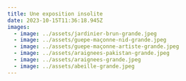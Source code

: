 ```yaml
---
title: Une exposition insolite
date: 2023-10-15T11:36:18.945Z
images:
  - image: ../assets/jardinier-brun-grande.jpeg
  - image: ../assets/guepe-maçonne-nid-grande.jpeg
  - image: ../assets/guepe-maçonne-artiste-grande.jpeg
  - image: ../assets/araignees-pakistan-grande.jpeg
  - image: ../assets/araignees-grande.jpeg
  - image: ../assets/abeille-grande.jpeg
---
```


